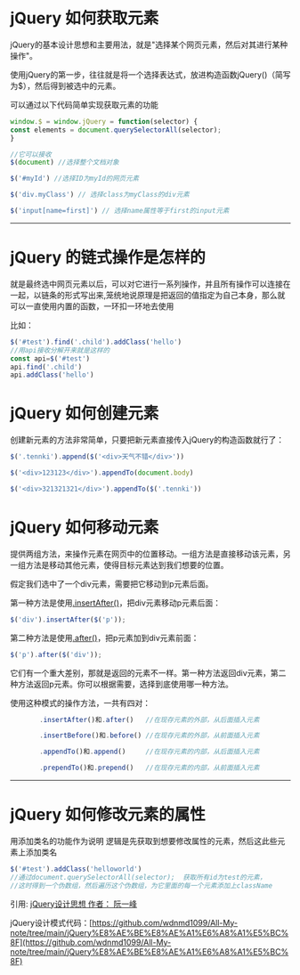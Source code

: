 # jQuery 如何获取元素

jQuery的基本设计思想和主要用法，就是"选择某个网页元素，然后对其进行某种操作"。

使用jQuery的第一步，往往就是将一个选择表达式，放进构造函数jQuery()（简写为$），然后得到被选中的元素。

可以通过以下代码简单实现获取元素的功能

```js
window.$ = window.jQuery = function(selector) {
const elements = document.querySelectorAll(selector);
}

//它可以接收
$(document) //选择整个文档对象

$('#myId') //选择ID为myId的网页元素

$('div.myClass') // 选择class为myClass的div元素

$('input[name=first]') // 选择name属性等于first的input元素
```



-------------------------------------------------------------------------------



# jQuery 的链式操作是怎样的

就是最终选中网页元素以后，可以对它进行一系列操作，并且所有操作可以连接在一起，以链条的形式写出来,笼统地说原理是把返回的值指定为自己本身，那么就可以一直使用内置的函数，一环扣一环地去使用

比如：
```js
$('#test').find('.child').addClass('hello')
//用api接收分解开来就是这样的
const api=$('#test')
api.find('.child')
api.addClass('hello')
```


# jQuery 如何创建元素
创建新元素的方法非常简单，只要把新元素直接传入jQuery的构造函数就行了：
```js
$('.tennki').append($('<div>天气不错</div>')) 

$('<div>123123</div>').appendTo(document.body)

$('<div>321321321</div>').appendTo($('.tennki'))
```

# jQuery 如何移动元素

提供两组方法，来操作元素在网页中的位置移动。一组方法是直接移动该元素，另一组方法是移动其他元素，使得目标元素达到我们想要的位置。

假定我们选中了一个div元素，需要把它移动到p元素后面。

第一种方法是使用[.insertAfter()](https://api.jquery.com/insertAfter/)，把div元素移动p元素后面：
```js
$('div').insertAfter($('p'));
```
第二种方法是使用[.after()](https://api.jquery.com/after/)，把p元素加到div元素前面：
```js
$('p').after($('div'));
```
它们有一个重大差别，那就是返回的元素不一样。第一种方法返回div元素，第二种方法返回p元素。你可以根据需要，选择到底使用哪一种方法。

使用这种模式的操作方法，一共有四对：
```js
    　　.insertAfter()和.after()   //在现存元素的外部，从后面插入元素

    　　.insertBefore()和.before() //在现存元素的外部，从前面插入元素

    　　.appendTo()和.append()     //在现存元素的内部，从后面插入元素

    　　.prependTo()和.prepend()   //在现存元素的内部，从前面插入元素
```

-------------------------

# jQuery 如何修改元素的属性
用添加类名的功能作为说明
逻辑是先获取到想要修改属性的元素，然后这此些元素上添加类名
```js
$('#test').addClass('helloworld')
//通过document.querySelectorAll(selector);  获取所有id为test的元素，
//这时得到一个伪数组，然后遍历这个伪数组，为它里面的每一个元素添加上className
```


引用:    [jQuery设计思想 作者： 阮一峰](http://www.ruanyifeng.com/blog/2011/07/jquery_fundamentals.html)


jQuery设计模式代码：[https://github.com/wdnmd1099/All-My-note/tree/main/jQuery%E8%AE%BE%E8%AE%A1%E6%A8%A1%E5%BC%8F](https://github.com/wdnmd1099/All-My-note/tree/main/jQuery%E8%AE%BE%E8%AE%A1%E6%A8%A1%E5%BC%8F)